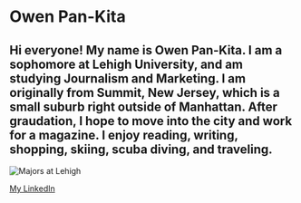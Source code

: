 # Owen Pan-Kita
## Hi everyone! My name is Owen Pan-Kita. I am a sophomore at Lehigh University, and am studying Journalism and Marketing. I am originally from Summit, New Jersey, which is a small suburb right outside of Manhattan. After graudation, I hope to move into the city and work for a magazine. I enjoy reading, writing, shopping, skiing, scuba diving, and traveling.

![Majors at Lehigh](owenpan-kita.github.io/majors.png)

[My LinkedIn](https://www.linkedin.com/in/owen-caroline-pan-kita-9571a9128 "My LinkedIn")   
